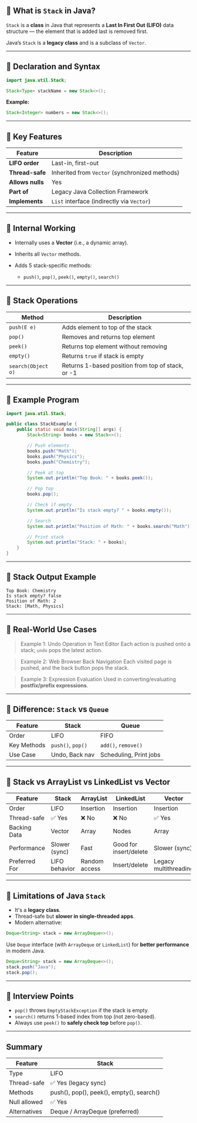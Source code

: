 

## 🔹 What is `Stack` in Java?

`Stack` is a **class** in Java that represents a **Last In First Out (LIFO)** data structure — the element that is added last is removed first.

Java’s `Stack` is a **legacy class** and is a subclass of `Vector`.

---

## 🔹 Declaration and Syntax

```java
import java.util.Stack;

Stack<Type> stackName = new Stack<>();
```

**Example:**

```java
Stack<Integer> numbers = new Stack<>();
```

---

## 🔹 Key Features

| Feature          | Description                                    |
| ---------------- | ---------------------------------------------- |
| **LIFO order**   | Last-in, first-out                             |
| **Thread-safe**  | Inherited from `Vector` (synchronized methods) |
| **Allows nulls** | Yes                                            |
| **Part of**      | Legacy Java Collection Framework               |
| **Implements**   | `List` interface (indirectly via `Vector`)     |

---

## 🔹 Internal Working

* Internally uses a **Vector** (i.e., a dynamic array).
* Inherits all `Vector` methods.
* Adds 5 stack-specific methods:

  * `push()`, `pop()`, `peek()`, `empty()`, `search()`

---

## 🔹 Stack Operations

| Method             | Description                                       |
| ------------------ | ------------------------------------------------- |
| `push(E e)`        | Adds element to top of the stack                  |
| `pop()`            | Removes and returns top element                   |
| `peek()`           | Returns top element without removing              |
| `empty()`          | Returns `true` if stack is empty                  |
| `search(Object o)` | Returns 1-based position from top of stack, or -1 |

---

## 🔹 Example Program

```java
import java.util.Stack;

public class StackExample {
    public static void main(String[] args) {
        Stack<String> books = new Stack<>();

        // Push elements
        books.push("Math");
        books.push("Physics");
        books.push("Chemistry");

        // Peek at top
        System.out.println("Top Book: " + books.peek());

        // Pop top
        books.pop();

        // Check if empty
        System.out.println("Is stack empty? " + books.empty());

        // Search
        System.out.println("Position of Math: " + books.search("Math"));

        // Print stack
        System.out.println("Stack: " + books);
    }
}
```

---

## 🔹 Stack Output Example

```
Top Book: Chemistry
Is stack empty? false
Position of Math: 2
Stack: [Math, Physics]
```

---

## 🔹 Real-World Use Cases

> Example 1: Undo Operation in Text Editor
> Each action is pushed onto a stack; `undo` pops the latest action.

>  Example 2: Web Browser Back Navigation
> Each visited page is pushed, and the back button pops the stack.

>  Example 3: Expression Evaluation
> Used in converting/evaluating **postfix/prefix expressions**.

---

## 🔹 Difference: `Stack` vs `Queue`

| Feature     | Stack             | Queue                  |
| ----------- | ----------------- | ---------------------- |
| Order       | LIFO              | FIFO                   |
| Key Methods | `push()`, `pop()` | `add()`, `remove()`    |
| Use Case    | Undo, Back nav    | Scheduling, Print jobs |

---

## 🔹 Stack vs ArrayList vs LinkedList vs Vector

| Feature       | Stack         | ArrayList     | LinkedList             | Vector                |
| ------------- | ------------- | ------------- | ---------------------- | --------------------- |
| Order         | LIFO          | Insertion     | Insertion              | Insertion             |
| Thread-safe   | ✅ Yes         | ❌ No          | ❌ No                   | ✅ Yes                 |
| Backing Data  | Vector        | Array         | Nodes                  | Array                 |
| Performance   | Slower (sync) | Fast          | Good for insert/delete | Slower (sync)         |
| Preferred For | LIFO behavior | Random access | Insert/delete          | Legacy multithreading |

---

## 🔹 Limitations of Java `Stack`

* It's a **legacy class**.
* Thread-safe but **slower in single-threaded apps**.
* Modern alternative:

```java
Deque<String> stack = new ArrayDeque<>();
```

Use `Deque` interface (with `ArrayDeque` or `LinkedList`) for **better performance** in modern Java.

```java
Deque<String> stack = new ArrayDeque<>();
stack.push("Java");
stack.pop();
```

---

## 🔹 Interview Points

* `pop()` throws `EmptyStackException` if the stack is empty.
* `search()` returns 1-based index from top (not zero-based).
* Always use `peek()` to **safely check top** before `pop()`.

---

##  Summary

| Feature      | Stack                                    |
| ------------ | ---------------------------------------- |
| Type         | LIFO                                     |
| Thread-safe  | ✅ Yes (legacy sync)                      |
| Methods      | push(), pop(), peek(), empty(), search() |
| Null allowed | ✅ Yes                                    |
| Alternatives | Deque / ArrayDeque (preferred)           |

